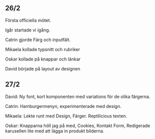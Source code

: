 **26/2**
 - 
Första officiella mötet.

Igår startade vi igång.

Catrin gjorde Färg och inputfält.

Mikaela kollade typsnitt och rubriker

Oskar kollade på knappar och länkar

David började på layout av designen

**27/2**
 -
David: Ny font, kort komponenten med variations för de olika färgerna. 

Catrin: Hamburgermenyn, experimenterade med design. 

Mikaela: Lekte runt med Design, Färger. Reptilicious texten. 

Oskar: Knapparna höll jag på med, Cookies, Kontakt Form, Redigerade karusellen lite med att lägga in produkt bilderna. 

